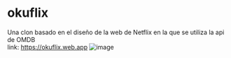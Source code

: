 # okuflix
Una clon basado en el diseño de la web de Netflix en la que se utiliza la api de OMDB  <br/>
link: https://okuflix.web.app
![image](https://user-images.githubusercontent.com/66080281/102665308-6eb73400-4163-11eb-8b28-1bfd6d258b11.png)
